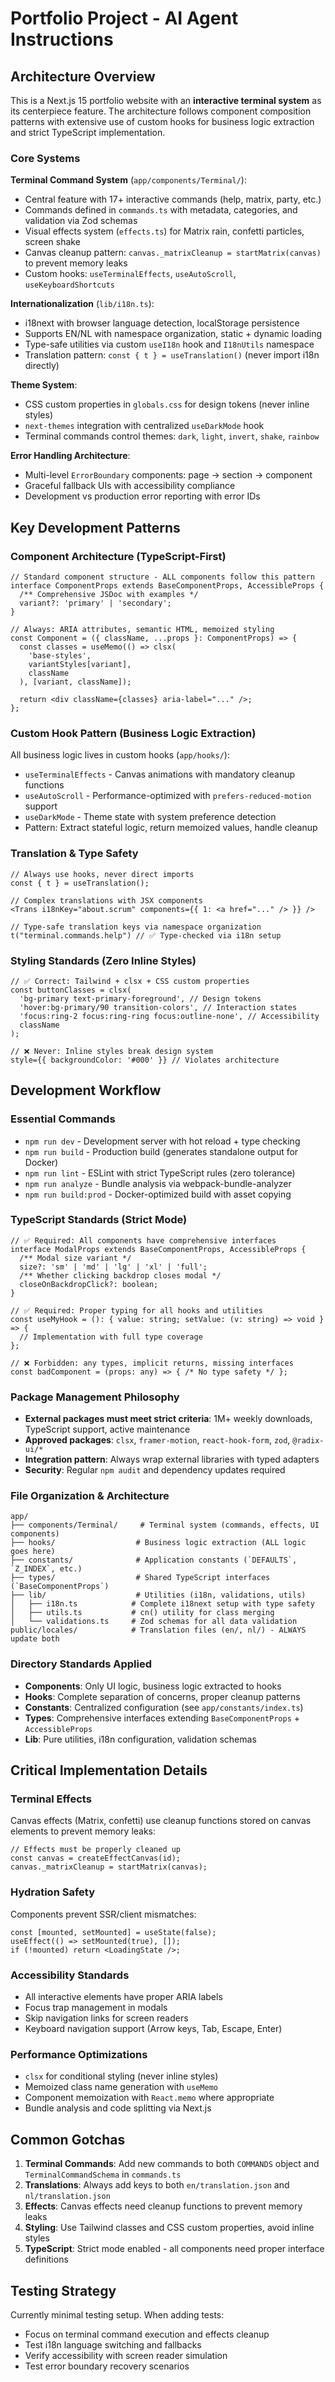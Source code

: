 # Portfolio Project - AI Agent Instructions

## Architecture Overview

This is a Next.js 15 portfolio website with an **interactive terminal system** as its centerpiece feature. The architecture follows component composition patterns with extensive use of custom hooks for business logic extraction and strict TypeScript implementation.

### Core Systems

**Terminal Command System** (`app/components/Terminal/`):
- Central feature with 17+ interactive commands (help, matrix, party, etc.)
- Commands defined in `commands.ts` with metadata, categories, and validation via Zod schemas
- Visual effects system (`effects.ts`) for Matrix rain, confetti particles, screen shake
- Canvas cleanup pattern: `canvas._matrixCleanup = startMatrix(canvas)` to prevent memory leaks
- Custom hooks: `useTerminalEffects`, `useAutoScroll`, `useKeyboardShortcuts`

**Internationalization** (`lib/i18n.ts`):
- i18next with browser language detection, localStorage persistence
- Supports EN/NL with namespace organization, static + dynamic loading
- Type-safe utilities via custom `useI18n` hook and `I18nUtils` namespace
- Translation pattern: `const { t } = useTranslation()` (never import i18n directly)

**Theme System**:
- CSS custom properties in `globals.css` for design tokens (never inline styles)
- `next-themes` integration with centralized `useDarkMode` hook
- Terminal commands control themes: `dark`, `light`, `invert`, `shake`, `rainbow`

**Error Handling Architecture**:
- Multi-level `ErrorBoundary` components: page → section → component
- Graceful fallback UIs with accessibility compliance
- Development vs production error reporting with error IDs

## Key Development Patterns

### Component Architecture (TypeScript-First)
```tsx
// Standard component structure - ALL components follow this pattern
interface ComponentProps extends BaseComponentProps, AccessibleProps {
  /** Comprehensive JSDoc with examples */
  variant?: 'primary' | 'secondary';
}

// Always: ARIA attributes, semantic HTML, memoized styling
const Component = ({ className, ...props }: ComponentProps) => {
  const classes = useMemo(() => clsx(
    'base-styles',
    variantStyles[variant],
    className
  ), [variant, className]);
  
  return <div className={classes} aria-label="..." />;
};
```

### Custom Hook Pattern (Business Logic Extraction)
All business logic lives in custom hooks (`app/hooks/`):
- `useTerminalEffects` - Canvas animations with mandatory cleanup functions
- `useAutoScroll` - Performance-optimized with `prefers-reduced-motion` support
- `useDarkMode` - Theme state with system preference detection
- Pattern: Extract stateful logic, return memoized values, handle cleanup

### Translation & Type Safety
```tsx
// Always use hooks, never direct imports
const { t } = useTranslation();

// Complex translations with JSX components
<Trans i18nKey="about.scrum" components={{ 1: <a href="..." /> }} />

// Type-safe translation keys via namespace organization
t("terminal.commands.help") // ✅ Type-checked via i18n setup
```

### Styling Standards (Zero Inline Styles)
```tsx
// ✅ Correct: Tailwind + clsx + CSS custom properties
const buttonClasses = clsx(
  'bg-primary text-primary-foreground', // Design tokens
  'hover:bg-primary/90 transition-colors', // Interaction states
  'focus:ring-2 focus:ring-ring focus:outline-none', // Accessibility
  className
);

// ❌ Never: Inline styles break design system
style={{ backgroundColor: '#000' }} // Violates architecture
```

## Development Workflow

### Essential Commands
- `npm run dev` - Development server with hot reload + type checking
- `npm run build` - Production build (generates standalone output for Docker)
- `npm run lint` - ESLint with strict TypeScript rules (zero tolerance)
- `npm run analyze` - Bundle analysis via webpack-bundle-analyzer
- `npm run build:prod` - Docker-optimized build with asset copying

### TypeScript Standards (Strict Mode)
```tsx
// ✅ Required: All components have comprehensive interfaces
interface ModalProps extends BaseComponentProps, AccessibleProps {
  /** Modal size variant */
  size?: 'sm' | 'md' | 'lg' | 'xl' | 'full';
  /** Whether clicking backdrop closes modal */
  closeOnBackdropClick?: boolean;
}

// ✅ Required: Proper typing for all hooks and utilities
const useMyHook = (): { value: string; setValue: (v: string) => void } => {
  // Implementation with full type coverage
};

// ❌ Forbidden: any types, implicit returns, missing interfaces
const badComponent = (props: any) => { /* No type safety */ };
```

### Package Management Philosophy
- **External packages must meet strict criteria**: 1M+ weekly downloads, TypeScript support, active maintenance
- **Approved packages**: `clsx`, `framer-motion`, `react-hook-form`, `zod`, `@radix-ui/*`
- **Integration pattern**: Always wrap external libraries with typed adapters
- **Security**: Regular `npm audit` and dependency updates required

### File Organization & Architecture
```
app/
├── components/Terminal/     # Terminal system (commands, effects, UI components)
├── hooks/                  # Business logic extraction (ALL logic goes here)
├── constants/              # Application constants (`DEFAULTS`, `Z_INDEX`, etc.)
├── types/                  # Shared TypeScript interfaces (`BaseComponentProps`)
├── lib/                    # Utilities (i18n, validations, utils)
│   ├── i18n.ts            # Complete i18next setup with type safety
│   ├── utils.ts           # cn() utility for class merging
│   └── validations.ts     # Zod schemas for all data validation
public/locales/            # Translation files (en/, nl/) - ALWAYS update both
```

### Directory Standards Applied
- **Components**: Only UI logic, business logic extracted to hooks
- **Hooks**: Complete separation of concerns, proper cleanup patterns
- **Constants**: Centralized configuration (see `app/constants/index.ts`)
- **Types**: Comprehensive interfaces extending `BaseComponentProps` + `AccessibleProps`
- **Lib**: Pure utilities, i18n configuration, validation schemas

## Critical Implementation Details

### Terminal Effects
Canvas effects (Matrix, confetti) use cleanup functions stored on canvas elements to prevent memory leaks:
```tsx
// Effects must be properly cleaned up
const canvas = createEffectCanvas(id);
canvas._matrixCleanup = startMatrix(canvas);
```

### Hydration Safety
Components prevent SSR/client mismatches:
```tsx
const [mounted, setMounted] = useState(false);
useEffect(() => setMounted(true), []);
if (!mounted) return <LoadingState />;
```

### Accessibility Standards
- All interactive elements have proper ARIA labels
- Focus trap management in modals
- Skip navigation links for screen readers
- Keyboard navigation support (Arrow keys, Tab, Escape, Enter)

### Performance Optimizations
- `clsx` for conditional styling (never inline styles)
- Memoized class name generation with `useMemo`
- Component memoization with `React.memo` where appropriate
- Bundle analysis and code splitting via Next.js

## Common Gotchas

1. **Terminal Commands**: Add new commands to both `COMMANDS` object and `TerminalCommandSchema` in `commands.ts`
2. **Translations**: Always add keys to both `en/translation.json` and `nl/translation.json`
3. **Effects**: Canvas effects need cleanup functions to prevent memory leaks
4. **Styling**: Use Tailwind classes and CSS custom properties, avoid inline styles
5. **TypeScript**: Strict mode enabled - all components need proper interface definitions

## Testing Strategy

Currently minimal testing setup. When adding tests:
- Focus on terminal command execution and effects cleanup
- Test i18n language switching and fallbacks
- Verify accessibility with screen reader simulation
- Test error boundary recovery scenarios

